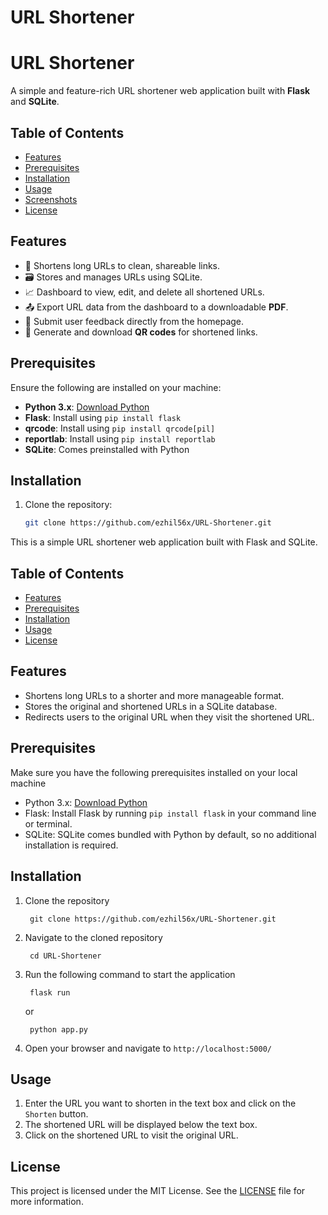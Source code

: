 # URL Shortener
# URL Shortener

A simple and feature-rich URL shortener web application built with **Flask** and **SQLite**.

## Table of Contents

- [Features](#features)
- [Prerequisites](#prerequisites)
- [Installation](#installation)
- [Usage](#usage)
- [Screenshots](#screenshots)
- [License](#license)

## Features

- 🔗 Shortens long URLs to clean, shareable links.
- 🗃 Stores and manages URLs using SQLite.
- 📈 Dashboard to view, edit, and delete all shortened URLs.
- 📤 Export URL data from the dashboard to a downloadable **PDF**.
- 💬 Submit user feedback directly from the homepage.
- 📸 Generate and download **QR codes** for shortened links.

## Prerequisites

Ensure the following are installed on your machine:

- **Python 3.x**: [Download Python](https://www.python.org/downloads/)
- **Flask**: Install using `pip install flask`
- **qrcode**: Install using `pip install qrcode[pil]`
- **reportlab**: Install using `pip install reportlab`
- **SQLite**: Comes preinstalled with Python

## Installation

1. Clone the repository:

   ```bash
   git clone https://github.com/ezhil56x/URL-Shortener.git

This is a simple URL shortener web application built with Flask and SQLite.

## Table of Contents

- [Features](#features)
- [Prerequisites](#prerequisites)
- [Installation](#installation)
- [Usage](#usage)
- [License](#license)

## Features

- Shortens long URLs to a shorter and more manageable format.
- Stores the original and shortened URLs in a SQLite database.
- Redirects users to the original URL when they visit the shortened URL.

## Prerequisites

Make sure you have the following prerequisites installed on your local machine

- Python 3.x: [Download Python](https://www.python.org/downloads/)
- Flask: Install Flask by running `pip install flask` in your command line or terminal.
- SQLite: SQLite comes bundled with Python by default, so no additional installation is required.

## Installation

1. Clone the repository

   ```shell
    git clone https://github.com/ezhil56x/URL-Shortener.git
   ```

2. Navigate to the cloned repository

   ```shell
    cd URL-Shortener
   ```

3. Run the following command to start the application

   ```shell
    flask run
   ```

   or

   ```shell
    python app.py
   ```

4. Open your browser and navigate to `http://localhost:5000/`

## Usage

1. Enter the URL you want to shorten in the text box and click on the `Shorten` button.
2. The shortened URL will be displayed below the text box.
3. Click on the shortened URL to visit the original URL.

## License

This project is licensed under the MIT License. See the [LICENSE](LICENSE) file for more information.
